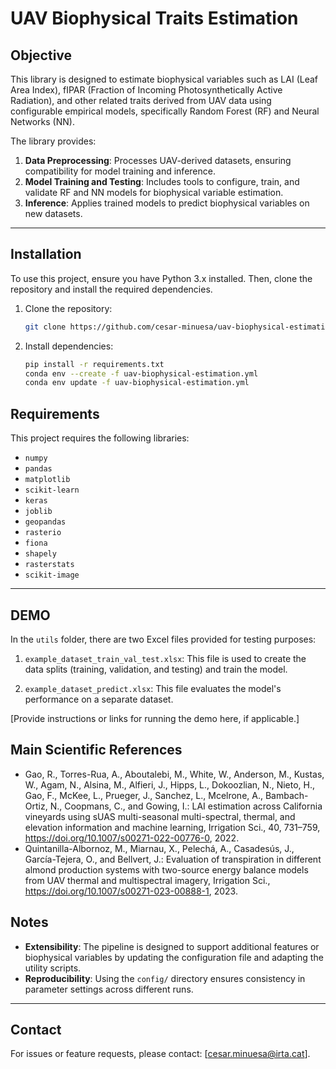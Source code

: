 
# UAV Biophysical Traits Estimation

## Objective

This library is designed to estimate biophysical variables such as LAI (Leaf Area Index), fIPAR (Fraction of Incoming Photosynthetically Active Radiation), and other related traits derived from UAV data using configurable empirical models, specifically Random Forest (RF) and Neural Networks (NN).

The library provides:

1. **Data Preprocessing**: Processes UAV-derived datasets, ensuring compatibility for model training and inference.
2. **Model Training and Testing**: Includes tools to configure, train, and validate RF and NN models for biophysical variable estimation.
3. **Inference**: Applies trained models to predict biophysical variables on new datasets.

---

## Installation

To use this project, ensure you have Python 3.x installed. Then, clone the repository and install the required dependencies.

1. Clone the repository:
   ```bash
   git clone https://github.com/cesar-minuesa/uav-biophysical-estimation.git


2. Install dependencies:
   ```bash
   pip install -r requirements.txt
   conda env --create -f uav-biophysical-estimation.yml
   conda env update -f uav-biophysical-estimation.yml


## Requirements

This project requires the following libraries:

- `numpy`
- `pandas`
- `matplotlib`
- `scikit-learn`
- `keras`
- `joblib`
- `geopandas`
- `rasterio`
- `fiona`
- `shapely`
- `rasterstats`
- `scikit-image`

---

## DEMO


In the `utils` folder, there are two Excel files provided for testing purposes:

1. `example_dataset_train_val_test.xlsx`: This file is used to create the data splits (training, validation, and testing) and train the model.

2. `example_dataset_predict.xlsx`: This file evaluates the model's performance on a separate dataset.


[Provide instructions or links for running the demo here, if applicable.]




## Main Scientific References

- Gao, R., Torres-Rua, A., Aboutalebi, M., White, W., Anderson, M., Kustas, W., Agam, N., Alsina, M., Alfieri, J., Hipps, L., Dokoozlian, N., Nieto, H., Gao, F., McKee, L., Prueger, J., Sanchez, L., Mcelrone, A., Bambach-Ortiz, N., Coopmans, C., and Gowing, I.: LAI estimation across California vineyards using sUAS multi-seasonal multi-spectral, thermal, and elevation information and machine learning, Irrigation Sci., 40, 731–759, https://doi.org/10.1007/s00271-022-00776-0, 2022. 
- Quintanilla-Albornoz, M., Miarnau, X., Pelechá, A., Casadesús, J., García-Tejera, O., and Bellvert, J.: Evaluation of transpiration in different almond production systems with two-source energy balance models from UAV thermal and multispectral imagery, Irrigation Sci., https://doi.org/10.1007/s00271-023-00888-1, 2023. 

## Notes

- **Extensibility**: The pipeline is designed to support additional features or biophysical variables by updating the configuration file and adapting the utility scripts.
- **Reproducibility**: Using the `config/` directory ensures consistency in parameter settings across different runs.

---

## Contact

For issues or feature requests, please contact: [cesar.minuesa@irta.cat].

